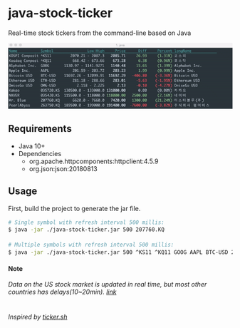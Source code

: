 # java-stock-ticker
Real-time stock tickers from the command-line based on Java

![java-stock-ticker](https://raw.githubusercontent.com/DaegiKim/java-stock-ticker/master/screenshot.gif)

## Requirements
- Java 10+
- Dependencies
  - org.apache.httpcomponents:httpclient:4.5.9
  - org.json:json:20180813

## Usage
First, build the project to generate the jar file.
```sh
# Single symbol with refresh interval 500 millis:
$ java -jar ./java-stock-ticker.jar 500 207760.KQ  
 
# Multiple symbols with refresh interval 500 millis:
$ java -jar ./java-stock-ticker.jar 500 ^KS11 ^KQ11 GOOG AAPL BTC-USD 207760.KQ 263750.KQ
```

#### Note
*Data on the US stock market is updated in real time, but most other countries has delays(10~20min). [link](https://help.yahoo.com/kb/SLN2310.html)*

#
*Inspired by [ticker.sh](https://github.com/pstadler/ticker.sh)*
